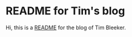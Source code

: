 # README for Tim's blog
Hi, this is a [README](https://meakaakka.medium.com/a-beginners-guide-to-writing-a-kickass-readme-7ac01da88ab3) for the blog of Tim Bleeker.
